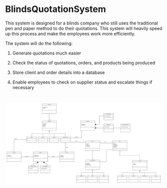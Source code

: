 # BlindsQuotationSystem
This system is designed for a blinds company who still uses the traditional pen and paper method to do their quotations. This system will heavily speed up this process and make the employees work more efficiently.

The system will do the following:

1) Generate quotations much easier

2) Check the status of quotations, orders, and products being produced

3) Store client and order details into a database

4) Enable employees to check on supplier status and escalate things if necessary 

![](https://github.com/AJ225511/BlindsQuotationSystem/blob/master/Class%20Diagram.png)
=======
